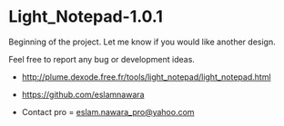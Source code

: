 # Light_Notepad-1.0.1

Beginning of the project. Let me know if you would like another design.

Feel free to report any bug or development ideas.

- http://plume.dexode.free.fr/tools/light_notepad/light_notepad.html

- https://github.com/eslamnawara

- Contact pro = eslam.nawara_pro@yahoo.com
